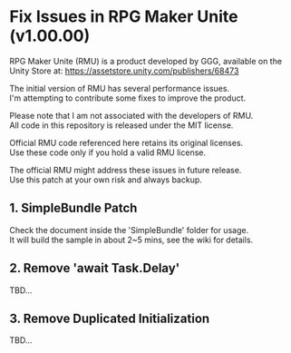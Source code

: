 
# Fix Issues in RPG Maker Unite (v1.00.00)

RPG Maker Unite (RMU) is a product developed by GGG, available on the Unity Store at: https://assetstore.unity.com/publishers/68473

The initial version of RMU has several performance issues.  
I'm attempting to contribute some fixes to improve the product.

Please note that I am not associated with the developers of RMU.  
All code in this repository is released under the MIT license.

Official RMU code referenced here retains its original licenses.  
Use these code only if you hold a valid RMU license.

The official RMU might address these issues in future release.  
Use this patch at your own risk and always backup.

## 1. SimpleBundle Patch
Check the document inside the 'SimpleBundle' folder for usage.  
It will build the sample in about 2~5 mins, see the wiki for details.

## 2. Remove 'await Task.Delay'
TBD...

## 3. Remove Duplicated Initialization
TBD...
